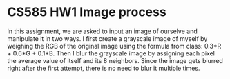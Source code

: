 <h1> CS585 HW1 Image process</h1>
<p>
In this assignment, we are asked to input an image of ourselve and manipulate it in two ways. I first create a grayscale image of myself by weighing the RGB of the original image using the formula from class: 0.3*R + 0.6*G + 0.1*B. Then I blur the grayscale image by assigning each pixel the average value of itself and its 8 neighbors. Since the image gets blurred right after the first attempt, there is no need to blur it multiple times.

